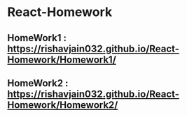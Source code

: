 # React-Homework
## HomeWork1 : https://rishavjain032.github.io/React-Homework/Homework1/
## HomeWork2 : https://rishavjain032.github.io/React-Homework/Homework2/
